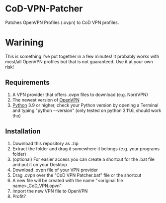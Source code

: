 # CoD-VPN-Patcher
Patches OpenVPN Profiles (.ovpn) to CoD VPN profiles.

# Warining
This is something I've put together in a few minutes! It probably works with most/all OpenVPN profiles but that is not guaranteed. Use it at your own risk!

## Requirements
1. A VPN provider that offers .ovpn files to download (e.g. NordVPN)
2. The newest version of [OpenVPN](https://openvpn.net/community-downloads/)
3. [Python](https://www.python.org/downloads/) 3.9 or higher, check your Python version by opening a Terminal and typing "python --version" (only tested on python 3.11.6, should work tho)

## Installation
1. Download this repository as .zip
2. Extract the folder and drag it somewhere it belongs (e.g. your programs folder)
3. (optional) For easier access you can create a shortcut for the .bat file and put it on your Desktop
4. Download .ovpn file of your VPN provider
5. Drag .ovpn over the "CoD VPN Patcher.bat" file or the shortcut
6. A new file will be created with the name "\<original file name>_CoD_VPN.opvn"
7. Import the new VPN file to OpenVPN
8. Profit?
